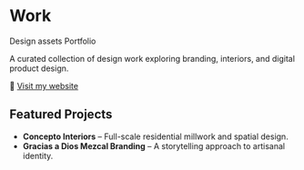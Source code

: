 # Work
Design assets
Portfolio

A curated collection of design work exploring branding, interiors, and digital product design.

🔗 [Visit my website](https://www.marianavadesign.com)
## Featured Projects
- **Concepto Interiors** – Full-scale residential millwork and spatial design.
- **Gracias a Dios Mezcal Branding** – A storytelling approach to artisanal identity.
